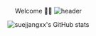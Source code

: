 

<div align='center'>
  
  Welcome 🧚‍♀️ 
  ![header](https://capsule-render.vercel.app/api?type=Waving&color=auto&height=300&section=header&text=Sue%20Yoon%20GitHub&fontSize=80&animation=blinkfontColor=111111)

  ![suejjangxx's GitHub stats](https://github-readme-stats.vercel.app/api?username=suejjangxx&count_private=true&show_icons=true)

</div>
